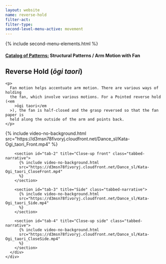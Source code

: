```yaml
---
layout: website
name: reverse-hold
filter-act:
filter-type:
second-level-menu-active: movement
---
```


{% include second-menu-elements.html %}

<main class="page-content">
  <div class="text-container">
    <h4>
      <a href="/movement/">Catalog of Patterns:</a> Structural Patterns / Arm
      Motion with Fan
    </h4>
    <h2>Reverse Hold (<em>ōgi taori</em>)</h2>

    <p>
      Fan motion helps accentuate arm motion. There are various ways of holding
      the fan, which involve various motions. For a Pointed reverse hold (<em
        >ōgi taori</em
      >), the fan is half-closed and the grasp reversed so that the fan paper is
      held along the outside of the arm and points back.
    </p>
  </div>

  <div class="tabs-container">
    <div class="tabs-container__links">
      <div class="wrapper">
        <div id="tabs"></div>
      </div>
    </div>
    <div class="tabs-container__content">
      <div class="wrapper">
        <section id="tab-1" title="Front" class="tabbed-narrative">
          {% include video-no-background.html
          src="https://d3msn78fivoryj.cloudfront.net/Dance_sl/Kata-Ogi_taori_Front.mp4"
          %}
        </section>

        <section id="tab-2" title="Close-up front" class="tabbed-narrative">
          {% include video-no-background.html
          src="https://d3msn78fivoryj.cloudfront.net/Dance_sl/Kata-Ogi_taori_CloseFront.mp4"
          %}
        </section>

        <section id="tab-3" title="Side" class="tabbed-narrative">
          {% include video-no-background.html
          src="https://d3msn78fivoryj.cloudfront.net/Dance_sl/Kata-Ogi_taori_Side.mp4"
          %}
        </section>

        <section id="tab-4" title="Close-up side" class="tabbed-narrative">
          {% include video-no-background.html
          src="https://d3msn78fivoryj.cloudfront.net/Dance_sl/Kata-Ogi_taori_CloseSide.mp4"
          %}
        </section>
      </div>
    </div>
  </div>
</main>
